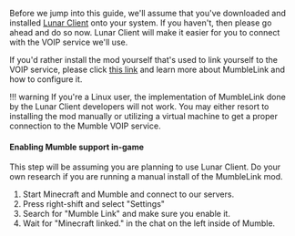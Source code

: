 Before we jump into this guide, we'll assume that you've downloaded and installed [Lunar Client](https://www.lunarclient.com/) onto your system. If you haven't, then please go ahead and do so now. Lunar Client will make it easier for you to connect with the VOIP service we'll use.

If you'd rather install the mod yourself that's used to link yourself to the VOIP service, please click [this link](https://www.minecraftforum.net/forums/mapping-and-modding-java-edition/minecraft-mods/1272675-1-16-5-mumblelink-forge-smp-lan-mumble-ts3) and learn more about MumbleLink and how to configure it.

!!! warning
    If you're a Linux user, the implementation of MumbleLink done by the Lunar Client developers will not work. You may either resort to installing the mod manually or utilizing a virtual machine to get a proper connection to the Mumble VOIP service.

#### Enabling Mumble support in-game
This step will be assuming you are planning to use Lunar Client. Do your own research if you are running a manual install of the MumbleLink mod.

1. Start Minecraft and Mumble and connect to our servers.
2. Press right-shift and select "Settings"
3. Search for "Mumble Link" and make sure you enable it.
4. Wait for "Minecraft linked." in the chat on the left inside of Mumble.